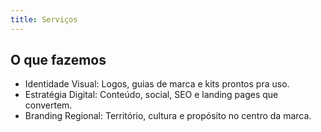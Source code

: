 ```yaml
---
title: Serviços
---
```


## O que fazemos

- Identidade Visual: Logos, guias de marca e kits prontos pra uso.
- Estratégia Digital: Conteúdo, social, SEO e landing pages que convertem.
- Branding Regional: Território, cultura e propósito no centro da marca.
